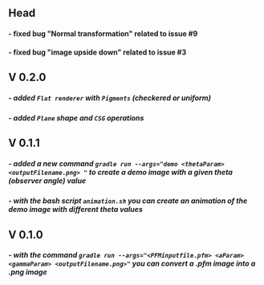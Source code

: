 ## Head
#### - fixed bug "Normal transformation" related to issue #9
#### - fixed bug "image upside down" related to issue #3
## V 0.2.0
 ##### - added `Flat renderer` with `Pigments` (checkered or uniform)
 ##### - added `Plane` shape and `CSG` operations
## V 0.1.1
##### - added a new command `gradle run --args="demo <thetaParam> <outputFilename.png> "` to create a demo image with a given theta (observer angle) value
##### - with the bash script `animation.sh` you can create an animation of the demo image with different theta values
## V 0.1.0
##### - with the command `gradle run --args="<PFMinputfile.pfm> <aParam> <gammaParam> <outputFilename.png>"` you can convert a .pfm image into a .png image 
